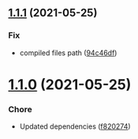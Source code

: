 ## [1.1.1](https://github.com/alvaro-octal/node-esios-api/compare/v1.1.0...v1.1.1) (2021-05-25)


### Fix

* compiled files path ([94c46df](https://github.com/alvaro-octal/node-esios-api/commit/94c46dff4d3038a902ad7e18750064a1058ab5f9))

# [1.1.0](https://github.com/alvaro-octal/node-esios-api/compare/v1.0.0...v1.1.0) (2021-05-25)


### Chore

* Updated dependencies ([f820274](https://github.com/alvaro-octal/node-esios-api/commit/f82027459344dc8e2b59622583bdc98c0eb0434f))
